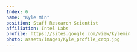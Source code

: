 ```yaml
---
Index: 6
name: "Kyle Min"
position: Staff Research Scientist
affiliation: Intel Labs
profile: https://sites.google.com/view/kylemin
photo: assets/images/Kyle_profile_crop.jpg
---
```

